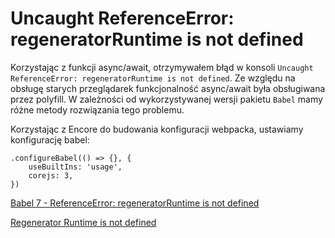 # Uncaught ReferenceError: regeneratorRuntime is not defined

Korzystając z funkcji async/await, otrzymywałem błąd w konsoli `Uncaught ReferenceError: regeneratorRuntime is not defined`. Ze względu na obsługę starych przeglądarek funkcjonalność async/await była obsługiwana przez polyfill. W zależności od wykorzystywanej wersji pakietu `Babel` mamy różne metody rozwiązania tego problemu.

Korzystając z Encore do budowania konfiguracji webpacka, ustawiamy konfigurację babel:

```
.configureBabel(() => {}, {
    useBuiltIns: 'usage',
    corejs: 3,
})
```

[Babel 7 - ReferenceError: regeneratorRuntime is not defined](https://stackoverflow.com/questions/53558916/babel-7-referenceerror-regeneratorruntime-is-not-defined/61517521#61517521)

[Regenerator Runtime is not defined](https://risanb.com/code/regenerator-runtime-is-not-defined/)
